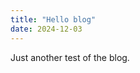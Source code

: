 ```yaml
---
title: "Hello blog"
date: 2024-12-03
---
```


Just another test of the blog.
                              
